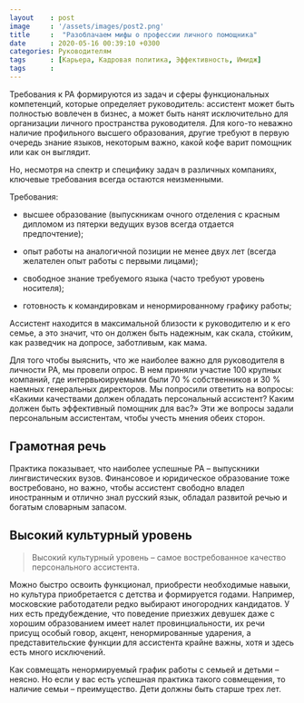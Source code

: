 ```yaml
---
layout    : post
image     : '/assets/images/post2.png'
title     :  "Разоблачаем мифы о профессии личного помощника"
date      : 2020-05-16 00:39:10 +0300
categories: Руководителям
tags      : [Карьера, Кадровая политика, Эффективность, Имидж]
tags      :
---
```


Требования к PA формируются из задач и сферы функциональных компетенций, которые определяет руководитель: ассистент может быть полностью вовлечен в бизнес, а может быть нанят исключительно для организации личного пространства руководителя. Для кого-то неважно наличие профильного высшего образования, другие требуют в первую очередь знание языков, некоторым важно, какой кофе варит помощник или как он выглядит.

Но, несмотря на спектр и специфику задач в различных компаниях, ключевые требования всегда остаются неизменными.

Требования:

* высшее образование (выпускникам очного отделения с красным дипломом из пятерки ведущих вузов всегда отдается предпочтение);

* опыт работы на аналогичной позиции не менее двух лет (всегда желателен опыт работы с первыми лицами);

* свободное знание требуемого языка (часто требуют уровень носителя);

* готовность к командировкам и ненормированному графику работы;



Ассистент находится в максимальной близости к руководителю и к его семье, а это значит, что он должен быть надежным, как скала, стойким, как разведчик на допросе, заботливым, как мама.

Для того чтобы выяснить, что же наиболее важно для руководителя в личности РА, мы провели опрос. В нем приняли участие 100 крупных компаний, где интервьюируемыми были 70 % собственников и 30 % наемных генеральных директоров. Мы попросили ответить на вопросы: «Какими качествами должен обладать персональный ассистент? Каким должен быть эффективный помощник для вас?» Эти же вопросы задали персональным ассистентам, чтобы учесть мнения обеих сторон.

## Грамотная речь 

Практика показывает, что наиболее успешные PA – выпускники лингвистических вузов. Финансовое и юридическое образование тоже востребовано, но важно, чтобы ассистент свободно владел иностранным и отлично знал русский язык, обладал развитой речью и богатым словарным запасом.

## Высокий культурный уровень

>Высокий культурный уровень – самое востребованное качество персонального ассистента. 

Можно быстро освоить функционал, приобрести необходимые навыки, но культура приобретается с детства и формируется годами. Например, московские работодатели редко выбирают иногородних кандидатов. У них есть предубеждение, что поведение приезжих девушек даже с хорошим образованием имеет налет провинциальности, их речи присущ особый говор, акцент, ненормированные ударения, а представительские функции для ассистента крайне важны, хотя и здесь есть много исключений.

Как совмещать ненормируемый график работы с семьей и детьми – неясно. Но если у вас есть успешная практика такого совмещения, то наличие семьи – преимущество. Дети должны быть старше трех лет.